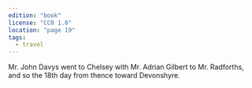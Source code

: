 ```yaml
---
edition: "book"
license: "CC0 1.0"
location: "page 19"
tags:
  - travel
---
```

Mr. John
Davys went to Chelsey with Mr. Adrian Gilbert to Mr. Radforths,
and so the 18th day from thence toward Devonshyre.
